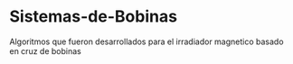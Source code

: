 # Sistemas-de-Bobinas
Algoritmos que fueron desarrollados para el irradiador magnetico basado en cruz de bobinas
